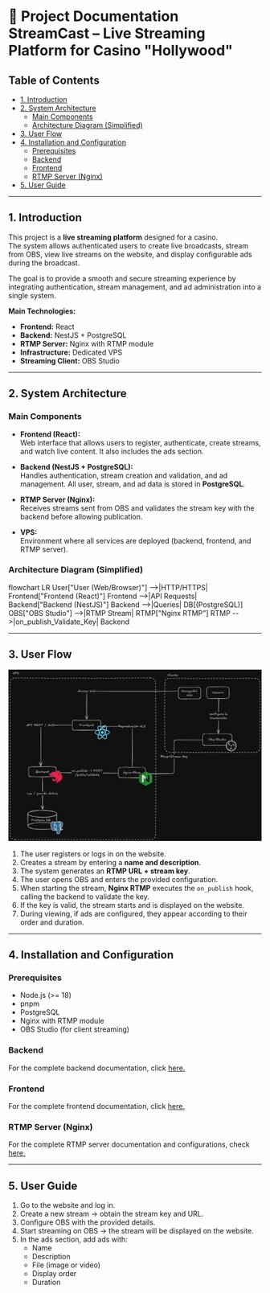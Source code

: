 # 📖 Project Documentation StreamCast – Live Streaming Platform for Casino "Hollywood"

## Table of Contents
- [1. Introduction](#1-introduction)
- [2. System Architecture](#2-system-architecture)
  - [Main Components](#main-components)
  - [Architecture Diagram (Simplified)](#architecture-diagram-simplified)
- [3. User Flow](#3-user-flow)
- [4. Installation and Configuration](#4-installation-and-configuration)
  - [Prerequisites](#prerequisites)
  - [Backend](#backend)
  - [Frontend](#frontend)
  - [RTMP Server (Nginx)](#rtmp-server-nginx)
- [5. User Guide](#5-user-guide)

---

## 1. Introduction

This project is a **live streaming platform** designed for a casino.  
The system allows authenticated users to create live broadcasts, stream from OBS, view live streams on the website, and display configurable ads during the broadcast.

The goal is to provide a smooth and secure streaming experience by integrating authentication, stream management, and ad administration into a single system.

**Main Technologies:**

* **Frontend:** React  
* **Backend:** NestJS + PostgreSQL  
* **RTMP Server:** Nginx with RTMP module  
* **Infrastructure:** Dedicated VPS  
* **Streaming Client:** OBS Studio  

---

## 2. System Architecture

### Main Components

* **Frontend (React):**  
  Web interface that allows users to register, authenticate, create streams, and watch live content. It also includes the ads section.

* **Backend (NestJS + PostgreSQL):**  
  Handles authentication, stream creation and validation, and ad management. All user, stream, and ad data is stored in **PostgreSQL**.

* **RTMP Server (Nginx):**  
  Receives streams sent from OBS and validates the stream key with the backend before allowing publication.

* **VPS:**  
  Environment where all services are deployed (backend, frontend, and RTMP server).

### Architecture Diagram (Simplified)

flowchart LR
    User["User (Web/Browser)"] -->|HTTP/HTTPS| Frontend["Frontend (React)"]
    Frontend -->|API Requests| Backend["Backend (NestJS)"]
    Backend -->|Queries| DB[(PostgreSQL)]
    OBS["OBS Studio"] -->|RTMP Stream| RTMP["Nginx RTMP"]
    RTMP -->|on_publish_Validate_Key| Backend

---

## 3. User Flow

![Flow Diagram](/images/diagrama.jpg)

1. The user registers or logs in on the website.  
2. Creates a stream by entering a **name and description**.  
3. The system generates an **RTMP URL + stream key**.  
4. The user opens OBS and enters the provided configuration.  
5. When starting the stream, **Nginx RTMP** executes the `on_publish` hook, calling the backend to validate the key.  
6. If the key is valid, the stream starts and is displayed on the website.  
7. During viewing, if ads are configured, they appear according to their order and duration.  

---

## 4. Installation and Configuration

### Prerequisites

* Node.js (>= 18)  
* pnpm  
* PostgreSQL  
* Nginx with RTMP module  
* OBS Studio (for client streaming)  

### Backend  

For the complete backend documentation, click [here.](/BACKEND.md)

### Frontend  

For the complete frontend documentation, click [here.](/FRONTEND.md)

### RTMP Server (Nginx)  

For the complete RTMP server documentation and configurations, check [here.](/RTMP.md)

---

## 5. User Guide

1. Go to the website and log in.  
2. Create a new stream → obtain the stream key and URL.  
3. Configure OBS with the provided details.  
4. Start streaming on OBS → the stream will be displayed on the website.  
5. In the ads section, add ads with:  
   * Name  
   * Description  
   * File (image or video)  
   * Display order  
   * Duration  
